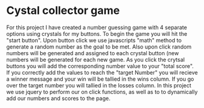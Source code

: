 # Cystal collector game
  For this project I have created a number guessing game with 4 separate options using crystals for my buttons. 
  To begin the game you will hit the "start button". Upon button click we use javascripts "math" method to generate a random number as the goal 
  to be met. Also upon click random numbers will be generated and assigned to each crystal button (new numbers will be generated 
  for each new game. As you click the crytsal buttons you will add the corresponding number value to your "total score". If you 
  correctly add the values to reach the "target Number" you will recieve a winner message and your win will be tallied in the
  wins column. If you go over the target number you will tallied in the losses column. In this project we use jquery to perform
  our on click functions, as well as to to dynamically add our numbers and scores to the page.
  
